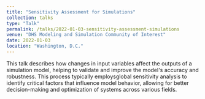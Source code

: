 ```yaml
---
title: "Sensitivity Assessment for Simulations"
collection: talks
type: "Talk"
permalink: /talks/2022-01-03-sensitivity-assessment-simulations
venue: "DHS Modeling and Simulation Community of Interest"
date: 2022-01-03
location: "Washington, D.C."
---
```


This talk describes how changes in input variables affect the outputs of a simulation model, helping to validate and improve the model's accuracy and robustness. This process typically employsglobal sensitivity analysis to identify critical factors that influence model behavior, allowing for better decision-making and optimization of systems across various fields.